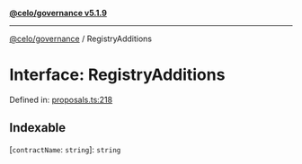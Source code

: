 [**@celo/governance v5.1.9**](../README.md)

***

[@celo/governance](../README.md) / RegistryAdditions

# Interface: RegistryAdditions

Defined in: [proposals.ts:218](https://github.com/celo-org/developer-tooling/blob/master/packages/sdk/governance/src/proposals.ts#L218)

## Indexable

\[`contractName`: `string`\]: `string`
